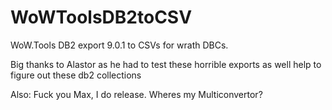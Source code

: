 # WoWToolsDB2toCSV
WoW.Tools DB2 export 9.0.1 to CSVs for wrath DBCs. 

Big thanks to Alastor as he had to test these horrible exports as well help to figure out these db2 collections

Also: Fuck you Max, I do release. Wheres my Multiconvertor?